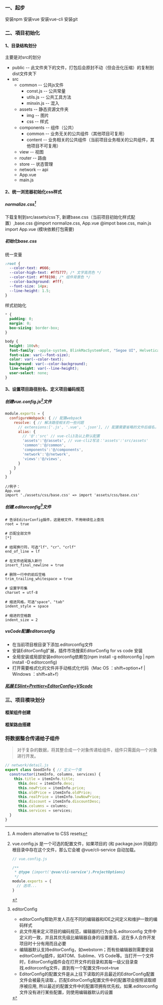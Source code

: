 ### 一、起步

安装npm
安装vue
安装vue-cli
安装git

### 二、項目初始化

#### 1、目录结构划分

主要是对src的划分

* public -- 此文件夹下的文件，打包后会原封不动（但会丑化压缩）的复制到dist文件夹下
* src
  * common -- 公共js文件
    * const.js -- 公共常量
    * utils.js -- 公共工具方法
    * minxin.js -- 混入
  * assets -- 静态资源文件夹
    * img -- 图片
    * css -- 样式
  * components -- 组件（公共）
    * common -- 业务无关的公共组件（其他项目可复用）
    * content -- 业务相关的公共组件（当前项目业务相关的公共组件，其他项目不可复用）
  * view -- 视图
  * router -- 路由
  * store -- 状态管理
  * network -- api
  * App.vue
  * main.js

#### 2、统一浏览器初始化css样式

  ##### *normalize.css[^normalize.css]*
  下载复制到src/assets/css下, 新建base.css（当前项目初始化样式配置）,base.css @import normalize.css, App.vue @impot base.css, main.js import App.vue (模块依赖打包需要)

  ##### *初始化base.css*
  统一变量
  ```css
  :root {
    --color-text: #666;
    --color-high-text: #ff5777; /* 文字高亮色 */
    --color-tint: #ff8198; /* 组件背景色 */
    --color-background: #fff;
    --font-size: 14px;
    --line-height: 1.5;
  }
  ```
  样式初始化
  ```css
  * {
    padding: 0;
    margin: 0;
    box-sizing: border-box;
  }

  body {
    height: 100vh;
    font-family: -apple-system, BlinkMacSystemFont, "Segoe UI", Helvetica, Arial, "Apple Color Emoji", "Segoe UI Emoji", "Segoe UI Symbol", "Liberation Sans", "PingFang SC", "Microsoft YaHei", "Hiragino Sans GB", "Wenquanyi Micro Hei", "WenQuanYi Zen Hei", "ST Heiti", SimHei, SimSun, "WenQuanYi Zen Hei Sharp", sans-serif;
    font-size: var(--font-size);
    color: var(--color-text);
    background: var(--color-background);
    line-height: var(--line-height);
    user-select: none;
  }
  ```
#### 3、设置项目路径别名、定义项目编码规范

  ##### *创建vue.config.js*[^vue.config.js]文件
  ```javascript
  module.exports = {
    configureWebpack: { // 配置webpack
      resolve: { // 解决路径相关的一些问题
        // extensions:['.js', '.vue', '.json'], // 配置需要省略的文件后缀名，vue-cli3及以上默认的webpack配置（所以不需要再配置）
        alias: {
          // '@':'src' // vue-cli3及以上默认配置
          'assets':'@/assets', // vue-cli2写法：'assets':'src/assets'
          'common':'@/common',
          'components':'@/components',
          'network':'@/network',
          'views':'@/views',
        }
      }
    }
  }
  ```
  ```javacript
  //例子：
  App.vue
  import './assets/css/base.css' => import 'assets/css/base.css'
  ```
  ##### *创建.editorconfig*[^.editorConfig]文件
  ```.editorconfig
  # 告诉EditorConfig插件，这是根文件，不用继续往上查找
  root = true

  # 匹配全部文件
  [*]

  # 结尾换行符，可选"lf"、"cr"、"crlf"
  end_of_line = lf

  # 在文件结尾插入新行
  insert_final_newline = true

  # 删除一行中的前后空格
  trim_trailing_whitespace = true
  
  # 设置字符集
  charset = utf-8

  # 缩进风格，可选"space"、"tab"
  indent_style = space

  # 缩进的空格数
  indent_size = 2
  ```
  ##### *vsCode配置editorconfig*
  * 在当前项目根目录下添加.editorconfig文件
  * 安装EditorConfig扩展，插件市场搜索EditorConfig for vs code 安装
  * 全局安装或局部安装editorconfig依赖包(npm install -g editorconfig | npm install -D editorconfig)
  * 打开需要格式化的文件并手动格式化代码（Mac OS ：shift+option+f | Windows ：shift+alt+f）

  ##### [拓展 ESlint+Prettier+EditorConfig+VScode](https://juejin.cn/post/6844904138661330957)

### 三、项目模块划分
#### 框架组件创建
#### 框架路由搭建



### 将数据整合传递给子组件
> 对于复杂的数据，将其整合成一个对象传递给组件，组件只需面向一个对象进行开发。
```javascript
// network/detail.js
export class GoodInfo { // 定义一个类
  constructor(itemInfo, columns, services) {
    this.title = itemInfo.title;
      this.desc = itemInfo.desc;
      this.newPrice = itemInfo.price;
      this.oldPrice = itemInfo.oldPrice;
      this.realPrice = itemInfo.lowNowPrice;
      this.discount = itemInfo.discountDesc;
      this.columns = columns;
      this.services = services;
  }
}
```


[^normalize.css]:A modern alternative to CSS resets
[^vue.config.js]:vue.config.js 是一个可选的配置文件，如果项目的 (和 package.json 同级的) 根目录中存在这个文件，那么它会被 @vue/cli-service 自动加载。
    ```javascript
    // vue.config.js

    /**
     * @type {import('@vue/cli-service').ProjectOptions}
     */
    module.exports = {
      // 选项...
    }
    ```
[^.editorConfig]:editorConfig
    * editorConfig帮助开发人员在不同的编辑器和IDE之间定义和维护一致的编码样式
    * 此文件用来定义项目的编码规范，编辑器的行为会与.editorconfig 文件中定义的一致，并且其优先级比编辑器自身的设置要高，这在多人合作开发项目时十分有用而且必要
    * 编辑器默认支持editorConfig，如webstorm；而有些编辑器则需要安装editorConfig插件，如ATOM、Sublime、VS Code等。当打开一个文件时，EditorConfig插件会在打开文件的目录和其每一级父目录查找.editorconfig文件，直到有一个配置文件root=true
    * EditorConfig的配置文件是从上往下读取的并且最近的EditorConfig配置文件会被最先读取.。匹配EditorConfig配置文件中的配置项会按照读取顺序被应用, 所以最近的配置文件中的配置项拥有优先权。如果.editorconfig文件没有进行某些配置，则使用编辑器默认的设置